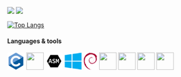 [![](https://komarev.com/ghpvc/?username=nimaposhtiban&color=blue&label=Profile%20Views)](https://github.com/nimaposhtiban/nimaposhtiban)
[![](https://img.shields.io/github/followers/nimaposhtiban?label=GitHub%20Followers)](https://github.com/nimaposhtiban)


<!-- ![Nima Poshtiban's Github Stats](https://github-readme-stats.vercel.app/api/top-langs/?username=nimaposhtiban&count_private=false&show_icons=true&theme=vue-dark)  -->


[![Top Langs](https://github-readme-stats.vercel.app/api/top-langs/?username=nimaposhtiban&layout=compact&theme=vue-dark)](https://github.com/anuraghazra/github-readme-stats)

<!-- <a href="https://github.com/ryo-ma/github-profile-trophy"><img src="https://github-profile-trophy.vercel.app/?username=nimaposhtiban&theme=algolia&no-bg=true" alt="Nima Poshtiban" /></a> --> 

#### Languages & tools

<p align="left"><img src="https://raw.githubusercontent.com/devicons/devicon/master/icons/c/c-original.svg" width="40" height="40"> <img src="https://www.vectorlogo.zone/logos/isocpp/isocpp-icon.svg" width="40" height="40"> <img src="https://raw.githubusercontent.com/ryanoasis/nerd-fonts/refs/heads/master/src/svgs/asm_nf.svg"  width="40" height="40"/>  <img src="https://raw.githubusercontent.com/devicons/devicon/refs/heads/master/icons/windows8/windows8-original.svg" width="40" height="40"/><img src="https://raw.githubusercontent.com/devicons/devicon/master/icons/debian/debian-original.svg" alt="linux" width="40" height="40"/><img src="https://raw.githubusercontent.com/valohai/ml-logos/refs/heads/master/cuda.svg" width="40" height="40"> <img src="https://raw.githubusercontent.com/loganmarchione/homelab-svg-assets/refs/heads/main/assets/latex.svg" width="40" height="40">  <img src="https://raw.githubusercontent.com/loganmarchione/homelab-svg-assets/refs/heads/main/assets/riscv.svg" width="40" height="40">
 <img src="https://raw.githubusercontent.com/file-icons/icons/refs/heads/master/svg/VHDL.svg" width="40" height="40"> 
</p>
